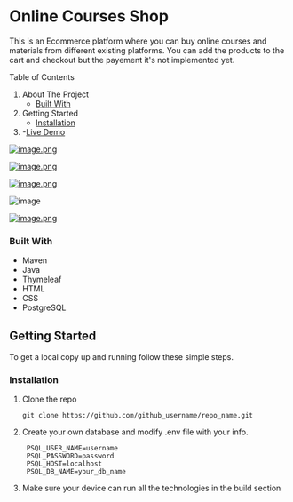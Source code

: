 

# Online Courses Shop

This is an Ecommerce platform where you can buy online courses and materials from different existing platforms. You can add the products to the cart and checkout but the payement it's not implemented yet. 

Table of Contents

1. About The Project
   - [Built With](https://github.com/OvidiuAndrei98/Joblish_web_application/tree/master/backend#built-with)
2. Getting Started
   - [Installation](https://github.com/OvidiuAndrei98/Joblish_web_application/tree/master/backend#installation)
3.
   -[Live Demo](https://penicashop.herokuapp.com/)


[![image.png](https://i.postimg.cc/76hDm06V/image.png)](https://postimg.cc/zLs9fLTb)

[![image.png](https://i.postimg.cc/SQXYKzrC/image.png)](https://postimg.cc/Lhp8C5G8)

[![image.png](https://i.postimg.cc/8cVGD34y/image.png)](https://postimg.cc/JDKv5p9J)

![image](https://user-images.githubusercontent.com/72840832/140388519-5f0c26e8-f987-44b1-ae19-dc8b405d5bc6.png)

[![image.png](https://i.postimg.cc/85NwSmWR/image.png)](https://postimg.cc/yJp0h9Lx)


### Built With

- Maven
- Java
- Thymeleaf
- HTML 
- CSS 
- PostgreSQL 

## Getting Started

To get a local copy up and running follow these simple steps.

### Installation

1. Clone the repo

   ```
   git clone https://github.com/github_username/repo_name.git
   ```

2. Create your own database and modify .env file with your info.

   ```
    PSQL_USER_NAME=username
    PSQL_PASSWORD=password
    PSQL_HOST=localhost
    PSQL_DB_NAME=your_db_name
   ```

3. Make sure your device can run all the technologies in the build section
